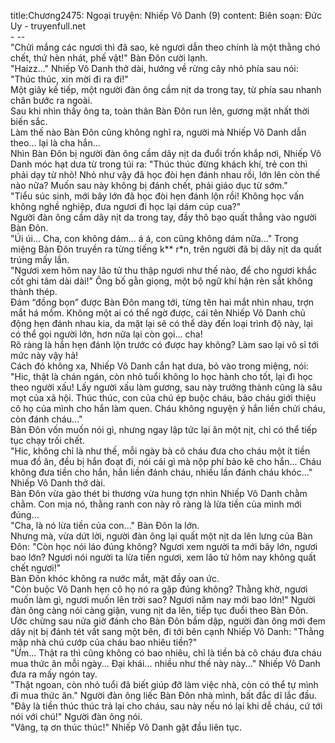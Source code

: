 title:Chương2475: Ngoại truyện: Nhiếp Vô Danh (9)
content:
Biên soạn: Đức Uy - truyenfull.net<br>- --<br>"Chửi mắng các ngươi thì đã sao, kẻ ngươi dẫn theo chính là một thằng chó chết, thứ hèn nhát, phế vật!" Bàn Đôn cười lạnh.<br>"Haizz..." Nhiếp Vô Danh thở dài, hướng về rừng cây nhỏ phía sau nói: "Thúc thúc, xin mời đi ra đi!"<br>Một giây kế tiếp, một người đàn ông cầm nịt da trong tay, từ phía sau nhanh chân bước ra ngoài.<br>Sau khi nhìn thấy ông ta, toàn thân Bàn Đôn run lên, gương mặt nhất thời biến sắc.<br>Làm thế nào Bàn Đôn cũng không nghĩ ra, người mà Nhiếp Vô Danh dẫn theo... lại là cha hắn...<br>Nhìn Bàn Đôn bị người đàn ông cầm dây nịt da đuổi trốn khắp nơi, Nhiếp Vô Danh móc hạt dưa từ trong túi ra: "Thúc thúc đừng khách khí, trẻ con thì phải dạy từ nhỏ! Nhỏ như vậy đã học đòi hẹn đánh nhau rồi, lớn lên còn thế nào nữa? Muốn sau này không bị đánh chết, phải giáo dục từ sớm."<br>"Tiểu súc sinh, mới bây lớn đã học đòi hẹn đánh lộn rồi! Không học vấn không nghề nghiệp, đưa ngươi đi học lại dám cúp cua?"<br>Người đàn ông cầm dây nịt da trong tay, đầy thô bạo quất thẳng vào người Bàn Đôn.<br>"Úi úi... Cha, con không dám... á á, con cũng không dám nữa..." Trong miệng Bàn Đôn truyền ra từng tiếng k** r*n, trên người đã bị dây nịt da quất trúng mấy lần.<br>"Ngươi xem hôm nay lão tử thu thập ngươi như thế nào, để cho ngươi khắc cốt ghi tâm dài dài!" Ông bố gằn giọng, một bộ ngữ khí hận rèn sắt không thành thép.<br>Đám “đồng bọn” được Bàn Đôn mang tới, từng tên hai mắt nhìn nhau, trợn mắt há mồm. Không một ai có thể ngờ được, cái tên Nhiếp Vô Danh chủ động hẹn đánh nhau kia, da mặt lại sẽ có thể dày đến loại trình độ này, lại có thể gọi người lớn, hơn nữa lại còn gọi... cha!<br>Rõ ràng là hắn hẹn đánh lộn trước có được hay không? Làm sao lại vô sỉ tới mức này vậy hả!<br>Cách đó không xa, Nhiếp Vô Danh cắn hạt dưa, bỏ vào trong miệng, nói: "Hic, thật là chán ngán, còn nhỏ tuổi không lo học hành cho tốt, lại đi học theo người xấu! Lấy người xấu làm gương, sau này trưởng thành cũng là sâu mọt của xã hội. Thúc thúc, con của chú ép buộc cháu, bảo cháu giới thiệu cô họ của mình cho hắn làm quen. Cháu không nguyện ý hắn liền chửi cháu, còn đánh cháu..."<br>Bàn Đôn vốn muốn nói gì, nhưng ngay lập tức lại ăn một nịt, chỉ có thể tiếp tục chạy trối chết.<br>"Hic, không chỉ là như thế, mỗi ngày bà cô cháu đưa cho cháu một ít tiền mua đồ ăn, đều bị hắn đoạt đi, nói cái gì mà nộp phí bảo kê cho hắn... Cháu không đưa tiền cho hắn, hắn liền đánh cháu, nhiều lần đánh cháu khóc..." Nhiếp Vô Danh thở dài.<br>Bàn Đôn vừa gào thét bi thương vừa hung tợn nhìn Nhiếp Vô Danh chằm chằm. Con mịa nó, thằng ranh con này rõ ràng là lừa tiền của mình mới đúng...<br>"Cha, là nó lừa tiền của con..." Bàn Đôn la lớn.<br>Nhưng mà, vừa dứt lời, người đàn ông lại quất một nịt da lên lưng của Bàn Đôn: "Còn học nói láo đúng không? Ngươi xem người ta mới bây lớn, ngươi bao lớn? Ngươi nói người ta lừa tiền ngươi, xem lão tử hôm nay không quất chết ngươi!"<br>Bàn Đôn khóc không ra nước mắt, mặt đầy oan ức.<br>"Còn buộc Vô Danh hẹn cô họ nó ra gặp đúng không? Thằng khờ, ngươi muốn làm gì, ngươi muốn lên trời sao? Ngươi năm nay mới bao lớn!" Người đàn ông càng nói càng giận, vung nịt da lên, tiếp tục đuổi theo Bàn Đôn.<br>Ước chừng sau nửa giờ đánh cho Bàn Đôn bầm dập, người đàn ông mới đem dây nịt bị đánh tét vất sang một bên, đi tới bên cạnh Nhiếp Vô Danh: "Thằng mập nhà chú cướp của cháu bao nhiêu tiền?"<br>"Ừm... Thật ra thì cũng không có bao nhiêu, chỉ là tiền bà cô cháu đưa cháu mua thức ăn mỗi ngày... Đại khái... nhiều như thế này này..." Nhiếp Vô Danh đưa ra mấy ngón tay.<br>"Thật ngoan, còn nhỏ tuổi đã biết giúp đỡ làm việc nhà, còn có thể tự mình đi mua thức ăn." Người đàn ông liếc Bàn Đôn nhà mình, bất đắc dĩ lắc đầu.<br>"Đây là tiền thúc thúc trả lại cho cháu, sau này nếu nó lại khi dễ cháu, cứ tới nói với chú!" Người đàn ông nói.<br>"Vâng, tạ ơn thúc thúc!" Nhiếp Vô Danh gật đầu liên tục.
